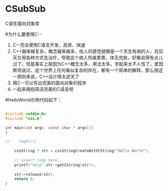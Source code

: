 CSubSub
=======

C语言面向对象库

#为什么要使用C--
1. C--完全使用C语言开发，高效、快速
2. C++越来越复杂，概念越来越多，给人的感觉就像是一个天生有病的人，在后天又用各种方式去治疗，导致这个病人伤痕累累、体无完肤，好像说得有点儿过了，但是事实上是因为C++概念太多，用法太多，学起来太不人性了，爱因斯坦说过，这个世界上任何看似复杂的存在，都有一个简单的解释，那么按这一原则来说，C++设计得太逆天了
3. 用C--可以写出完美的面向对象的程序
4. 一起来拥抱简洁完美的C语言吧


#HelloWorld示例代码如下：
```c

#include <stdio.h>
#include "css.h"

int main(int argc, const char * argv[])
{

//    logOn();
    
    cssString * str = cssStringCreateWithCString("Hello World");
    
    // insert code here...
    printf("%s\n",str->getCString(str));
    
    str->release(str);
    return 0;
}

```